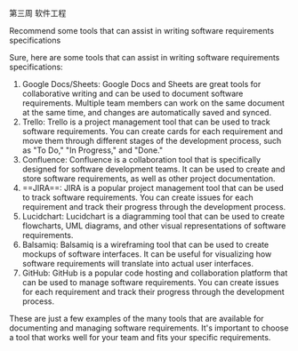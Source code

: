 第三周 软件工程

Recommend some tools that can assist in writing software requirements specifications

Sure, here are some tools that can assist in writing software requirements specifications:

1. Google Docs/Sheets: Google Docs and Sheets are great tools for collaborative writing and can be used to document software requirements. Multiple team members can work on the same document at the same time, and changes are automatically saved and synced.
2. Trello: Trello is a project management tool that can be used to track software requirements. You can create cards for each requirement and move them through different stages of the development process, such as "To Do," "In Progress," and "Done."
3. Confluence: Confluence is a collaboration tool that is specifically designed for software development teams. It can be used to create and store software requirements, as well as other project documentation.
4. ==JIRA==: JIRA is a popular project management tool that can be used to track software requirements. You can create issues for each requirement and track their progress through the development process.
5. Lucidchart: Lucidchart is a diagramming tool that can be used to create flowcharts, UML diagrams, and other visual representations of software requirements.
6. Balsamiq: Balsamiq is a wireframing tool that can be used to create mockups of software interfaces. It can be useful for visualizing how software requirements will translate into actual user interfaces.
7. GitHub: GitHub is a popular code hosting and collaboration platform that can be used to manage software requirements. You can create issues for each requirement and track their progress through the development process.

These are just a few examples of the many tools that are available for documenting and managing software requirements. It's important to choose a tool that works well for your team and fits your specific requirements.